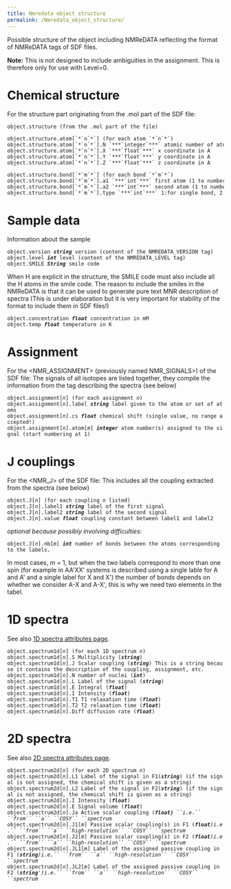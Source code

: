 ```yaml
---
title: Nmredata object structure
permalink: /Nmredata_object_structure/
---
```


Possible structure of the object including NMReDATA reflecting the
format of NMReDATA tags of SDF files.

**Note:** This is not designed to include ambiguities in the assignment.
This is therefore only for use with Level=0.

Chemical structure
==================

For the structure part originating from the .mol part of the SDF file:

`object.structure (from the .mol part of the file)`
````
object.structure.atom[`*`n`*`] (for each atom `*`n`*`) 
object.structure.atom[`*`n`*`].N `***`integer`***` atomic number of atom N) 
object.structure.atom[`*`n`*`].X `***`float`***` x coordinate in A 
object.structure.atom[`*`n`*`].Y `***`float`***` y coordinate in A 
object.structure.atom[`*`n`*`].Z `***`float`***` z coordinate in A 

object.structure.bond[`*`m`*`] (for each bond `*`m`*`)
object.structure.bond[`*`m`*`].a1 `***`int`***` first atom (1 to number of atoms)
object.structure.bond[`*`m`*`].a2 `***`int`***` second atom (1 to number of atoms)
object.structure.bond[`*`m`*`].type `***`int`***` 1:for single bond, 2: for double bond, 3: for triple bond
````
Sample data
===========

Information about the sample

`object.version `***`string`***` version (content of the NMREDATA_VERSION tag)`
`object.level `***`int`***` level (content of the NMREDATA_LEVEL tag)`
`object.SMILE `***`String`***` smile code`

When H are explicit in the structure, the SMILE code must also include
all the H atoms in the smile code. The reason to include the smiles in
the NMReDATA is that it can be used to generate pure text MNR
description of spectra (This is under elaboration but it is very
important for stability of the format to include them in SDF files!)

`object.concentration `***`float`***` concentration in mM`
`object.temp `***`float`***` temperature in K`

Assignment
==========

For the <NMR_ASSIGNMENT> (previously named NMR_SIGNALS\>) of the SDF
file: The signals of all isotopes are listed together, they compile the
information from the tag describing the spectra (see below)

`object.assignment[`*`n`*`] (for each assignment `*`n`*`)`
`object.assignment[`*`n`*`].label `***`string`***` label given to the atom or set of atoms`
`object.assignment[`*`n`*`].cs `***`float`***` chemical shift (single value, no range accepted!)`
`object.assignment[`*`n`*`].atom[`*`m`*`] `***`integer`***` atom number(s) assigned to the signal (start numbering at 1)`

J couplings
===========

For the <NMR_J> of the SDF file: This includes all the coupling
extracted from the spectra (see below)

`object.J[`*`n`*`] (for each coupling `*`n`*` listed)`
`object.J[`*`n`*`].label1 `***`string`***` label of the first signal `
`object.J[`*`n`*`].label2 `***`string`***` label of the second signal `
`object.J[`*`n`*`].value `***`float`***` coupling constant between label1 and label2`

*optional because possibly involving difficulties:*

`object.J[`*`n`*`].nb[`*`m`*`] `***`int`***` number of bonds between the atoms corresponding to the labels. `

In most cases, *m* = 1, but when the two labels correspond to more than
one spin (for example in AA'XX' systems is described using a single
lable for A and A' and a single label for X and X') the number of bonds
depends on whether we consider A-X and A-X', this is why we need two
elements in the tabel.

1D spectra
==========

See also [1D spectra attributes page](/1D_attributes "link").

`object.spectrum1d[`*`n`*`] (for each 1D spectrum `*`n`*`)`
`object.spectrum1d[`*`n`*`].S Multiplicity (`***`string`***`)`
`object.spectrum1d[`*`n`*`].J Scalar coupling (`***`string`***`) This is a string because it contains the description of the coupling, assignment, etc.`
`object.spectrum1d[`*`n`*`].N number of nuclei (`***`int`***`)`
`object.spectrum1d[`*`n`*`].L Label of the signal (`***`string`***`)`
`object.spectrum1d[`*`n`*`].E Integral (`***`float`***`)`
`object.spectrum1d[`*`n`*`].I Intensity (`***`float`***`)`
`object.spectrum1d[`*`n`*`].T1 T1 relaxation time (`***`float`***`)`
`object.spectrum1d[`*`n`*`].T2 T2 relaxation time (`***`float`***`)`
`object.spectrum1d[`*`n`*`].Diff diffusion rate (`***`float`***`)`

2D spectra
==========

See also [2D spectra attributes page](/2D_attributes "link").

`object.spectrum2d[`*`n`*`] (for each 2D spectrum `*`n`*`)`
`object.spectrum2d[`*`n`*`].L1 Label of the signal in F1(`***`string`***`) (if the signal is not assigned, the chemical shift is given as a string)`
`object.spectrum2d[`*`n`*`].L2 Label of the signal in F2(`***`string`***`) (if the signal is not assigned, the chemical shift is given as a string)`
`object.spectrum2d[`*`n`*`].I Intensity (`***`float`***`)`
`object.spectrum2d[`*`n`*`].E Signal volume (`***`float`***`)`
`object.spectrum2d[`*`n`*`].Ja Active scalar coupling (`***`float)`**` ``i.e.`` ``from`` ``a`` ``COSY`` ``spectrum`*
`object.spectrum2d[`*`n`*`].J1[`*`m`*`] Passive scalar coupling(s) in F1 (`***`float`**`)i.e.`` ``from`` ``a`` ``high-resolution`` ``COSY`` ``spectrum`*
`object.spectrum2d[`*`n`*`].J2[`*`m`*`] Passive scalar coupling(s) in F2 (`***`float`**`)i.e.`` ``from`` ``a`` ``high-resolution`` ``COSY`` ``spectrum`*
`object.spectrum2d[`*`n`*`].JL1[`*`m`*`] Label of the assigned passive coupling in F1 (`***`string`**`)i.e.`` ``from`` ``a`` ``high-resolution`` ``COSY`` ``spectrum`*
`object.spectrum2d[`*`n`*`].JL2[`*`m`*`] Label of the assigned passive coupling in F2 (`***`string`**`')i.e.`` ``from`` ``a`` ``high-resolution`` ``COSY`` ``spectrum`*